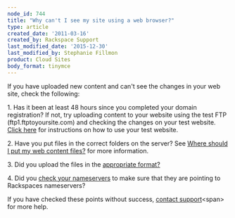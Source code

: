 ```yaml
---
node_id: 744
title: "Why can't I see my site using a web browser?"
type: article
created_date: '2011-03-16'
created_by: Rackspace Support
last_modified_date: '2015-12-30'
last_modified_by: Stephanie Fillmon
product: Cloud Sites
body_format: tinymce
---
```


If you have uploaded new content and can't see the changes in your web
site, check the following:

1\. Has it been at least 48 hours since you completed your domain
registration? If not, try uploading content to your website using the
test FTP (ftp1.ftptoyoursite.com) and checking the changes on your test
website. [Click
here](/howto/using-a-staging-url)
for instructions on how to use your test website.

2\. Have you put files in the correct folders on the server? See [Where
should I put my web content
files?](/howto/getting-started-with-cloud-sites-uploading-your-content "/knowledge_center/index.php/Where_should_I_put_my_web_content_%28files%29%3F")
for more information.

3\. Did you upload the files in the [appropriate
format?](/howto/should-i-upload-files-as-ascii-or-binary "/knowledge_center/index.php/Should_I_upload_files_as_ASCII_or_binary%3Fappropriate")

4\. Did you [check your
nameservers](/howto/getting-started-with-cloud-sites-rackspace-nameservers-and-creating-custom-nameservers)
to make sure that they are pointing to Rackspaces nameservers?

<span>If you have checked these points without success, </span>[contact
support](https://manage.rackspacecloud.com/ "https://manage.rackspacecloud.com/pages/Login.jsp")<span>
for more help.</span>

